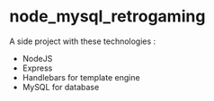# node_mysql_retrogaming
A side project with these technologies :
- NodeJS
- Express 
- Handlebars for template engine
- MySQL for database
